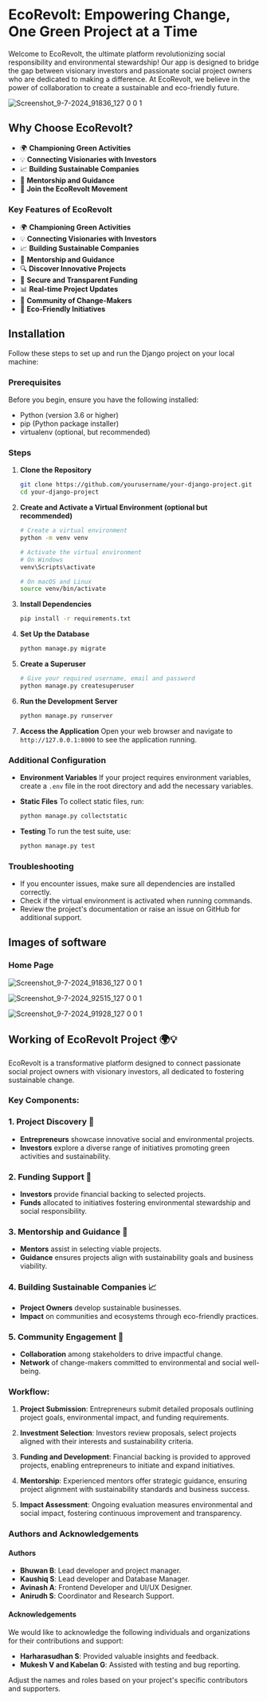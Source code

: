 # EcoRevolt: Empowering Change, One Green Project at a Time

Welcome to EcoRevolt, the ultimate platform revolutionizing social responsibility and environmental stewardship! Our app is designed to bridge the gap between visionary investors and passionate social project owners who are dedicated to making a difference. At EcoRevolt, we believe in the power of collaboration to create a sustainable and eco-friendly future.

![Screenshot_9-7-2024_91836_127 0 0 1](https://github.com/bhuwanb23/Ecorevolt/assets/143519948/e9f4f95b-8453-45fd-9857-240bdb86fb4d)


## Why Choose EcoRevolt?

- 🌍 **Championing Green Activities**
- 💡 **Connecting Visionaries with Investors**
- 📈 **Building Sustainable Companies**
- 🤝 **Mentorship and Guidance**
- 🌟 **Join the EcoRevolt Movement**

### Key Features of EcoRevolt

- 🌍 **Championing Green Activities**
- 💡 **Connecting Visionaries with Investors**
- 📈 **Building Sustainable Companies**
- 🤝 **Mentorship and Guidance**
- 🔍 **Discover Innovative Projects**
- 💸 **Secure and Transparent Funding**
- 📊 **Real-time Project Updates**
- 🌟 **Community of Change-Makers**
- 🌱 **Eco-Friendly Initiatives**

## Installation

Follow these steps to set up and run the Django project on your local machine:

### Prerequisites
Before you begin, ensure you have the following installed:
- Python (version 3.6 or higher)
- pip (Python package installer)
- virtualenv (optional, but recommended)

### Steps

1. **Clone the Repository**
   ```bash
   git clone https://github.com/yourusername/your-django-project.git
   cd your-django-project
   ```

2. **Create and Activate a Virtual Environment (optional but recommended)**
   ```bash
   # Create a virtual environment
   python -m venv venv

   # Activate the virtual environment
   # On Windows
   venv\Scripts\activate

   # On macOS and Linux
   source venv/bin/activate
   ```

3. **Install Dependencies**
   ```bash
   pip install -r requirements.txt
   ```

4. **Set Up the Database**
   ```bash
   python manage.py migrate
   ```

5. **Create a Superuser**
   ```bash
   # Give your required username, email and password
   python manage.py createsuperuser
   ```

6. **Run the Development Server**
   ```bash
   python manage.py runserver
   ```

7. **Access the Application**
   Open your web browser and navigate to `http://127.0.0.1:8000` to see the application running.

### Additional Configuration

- **Environment Variables**
  If your project requires environment variables, create a `.env` file in the root directory and add the necessary variables.

- **Static Files**
  To collect static files, run:
  ```bash
  python manage.py collectstatic
  ```

- **Testing**
  To run the test suite, use:
  ```bash
  python manage.py test
  ```

### Troubleshooting

- If you encounter issues, make sure all dependencies are installed correctly.
- Check if the virtual environment is activated when running commands.
- Review the project's documentation or raise an issue on GitHub for additional support.

## Images of software

### Home Page
![Screenshot_9-7-2024_91836_127 0 0 1](https://github.com/bhuwanb23/Ecorevolt/assets/143519948/e9f4f95b-8453-45fd-9857-240bdb86fb4d)

![Screenshot_9-7-2024_92515_127 0 0 1](https://github.com/bhuwanb23/Ecorevolt/assets/143519948/19524460-4deb-49c0-82dd-90c7540c74d4)

![Screenshot_9-7-2024_91928_127 0 0 1](https://github.com/bhuwanb23/Ecorevolt/assets/143519948/512b3b07-4cbf-41bc-84dc-03bdc820d344)

## Working of EcoRevolt Project 🌍💡

EcoRevolt is a transformative platform designed to connect passionate social project owners with visionary investors, all dedicated to fostering sustainable change.

### Key Components:

### 1. **Project Discovery 🌱**
- **Entrepreneurs** showcase innovative social and environmental projects.
- **Investors** explore a diverse range of initiatives promoting green activities and sustainability.

### 2. **Funding Support 💸**
- **Investors** provide financial backing to selected projects.
- **Funds** allocated to initiatives fostering environmental stewardship and social responsibility.

### 3. **Mentorship and Guidance 🤝**
- **Mentors** assist in selecting viable projects.
- **Guidance** ensures projects align with sustainability goals and business viability.

### 4. **Building Sustainable Companies 📈**
- **Project Owners** develop sustainable businesses.
- **Impact** on communities and ecosystems through eco-friendly practices.

### 5. **Community Engagement 🌟**
- **Collaboration** among stakeholders to drive impactful change.
- **Network** of change-makers committed to environmental and social well-being.

### Workflow:

1. **Project Submission**: Entrepreneurs submit detailed proposals outlining project goals, environmental impact, and funding requirements.

2. **Investment Selection**: Investors review proposals, select projects aligned with their interests and sustainability criteria.

3. **Funding and Development**: Financial backing is provided to approved projects, enabling entrepreneurs to initiate and expand initiatives.

4. **Mentorship**: Experienced mentors offer strategic guidance, ensuring project alignment with sustainability standards and business success.

5. **Impact Assessment**: Ongoing evaluation measures environmental and social impact, fostering continuous improvement and transparency.

### Authors and Acknowledgements

#### Authors

- **Bhuwan B**: Lead developer and project manager.
- **Kaushiq S**: Lead developer and Database Manager.
- **Avinash A**: Frontend Developer and UI/UX Designer.
- **Anirudh S**: Coordinator and Research Support.

#### Acknowledgements

We would like to acknowledge the following individuals and organizations for their contributions and support:

- **Harharasudhan S**: Provided valuable insights and feedback.
- **Mukesh V and Kabelan G**: Assisted with testing and bug reporting.


Adjust the names and roles based on your project's specific contributors and supporters.
